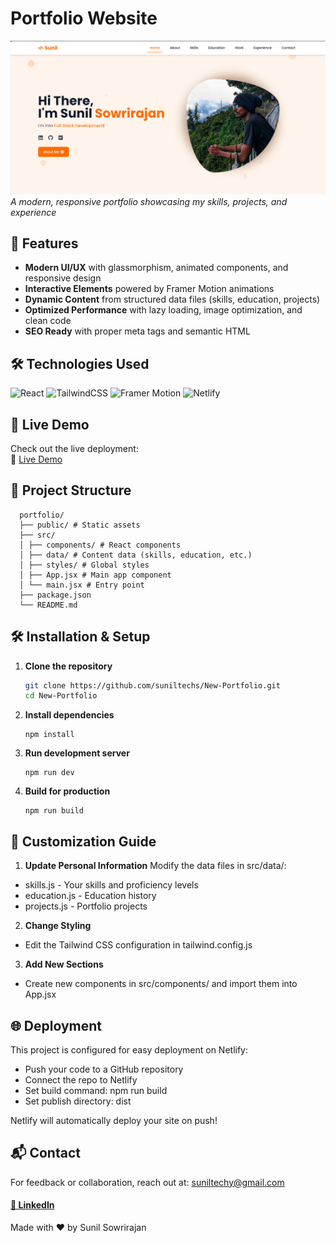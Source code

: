 # Portfolio Website

![Portfolio Screenshot](./public/assets/images/Screenshot.png)  
*A modern, responsive portfolio showcasing my skills, projects, and experience*

## 🌟 Features

- **Modern UI/UX** with glassmorphism, animated components, and responsive design
- **Interactive Elements** powered by Framer Motion animations
- **Dynamic Content** from structured data files (skills, education, projects)
- **Optimized Performance** with lazy loading, image optimization, and clean code
- **SEO Ready** with proper meta tags and semantic HTML

## 🛠 Technologies Used

![React](https://img.shields.io/badge/React-20232A?style=for-the-badge&logo=react&logoColor=61DAFB)
![TailwindCSS](https://img.shields.io/badge/Tailwind_CSS-38B2AC?style=for-the-badge&logo=tailwind-css&logoColor=white)
![Framer Motion](https://img.shields.io/badge/Framer_Motion-0055FF?style=for-the-badge&logo=framer&logoColor=white)
![Netlify](https://img.shields.io/badge/Netlify-00C7B7?style=for-the-badge&logo=netlify&logoColor=white)

## 🚀 Live Demo

Check out the live deployment:  
🔗 [Live Demo](https://sunilsowrirajan.netlify.app/)

## 📂 Project Structure
  ```
    portfolio/
    ├── public/ # Static assets
    ├── src/
    │ ├── components/ # React components
    │ ├── data/ # Content data (skills, education, etc.)
    │ ├── styles/ # Global styles
    │ ├── App.jsx # Main app component
    │ └── main.jsx # Entry point
    ├── package.json
    └── README.md
  ```

## 🛠 Installation & Setup

1. **Clone the repository**
   ```bash
   git clone https://github.com/suniltechs/New-Portfolio.git
   cd New-Portfolio
   ```
2. **Install dependencies**
   ```
   npm install
   ```
3. **Run development server**
   ```
   npm run dev
   ```
4. **Build for production**
   ```
   npm run build
   ```

## 🎨 Customization Guide

1. **Update Personal Information**
Modify the data files in src/data/:

- skills.js - Your skills and proficiency levels
- education.js - Education history
- projects.js - Portfolio projects

2. **Change Styling**
- Edit the Tailwind CSS configuration in tailwind.config.js

3. **Add New Sections**
- Create new components in src/components/ and import them into App.jsx

## 🌐 Deployment

This project is configured for easy deployment on Netlify:

- Push your code to a GitHub repository
- Connect the repo to Netlify
- Set build command: npm run build
- Set publish directory: dist

Netlify will automatically deploy your site on push!

## 📬 Contact
For feedback or collaboration, reach out at: suniltechy@gmail.com
  #### [🔗 LinkedIn](https://www.linkedin.com/in/sunil-sowrirajan-40548826b/)

Made with ❤️ by Sunil Sowrirajan
   
   
   
